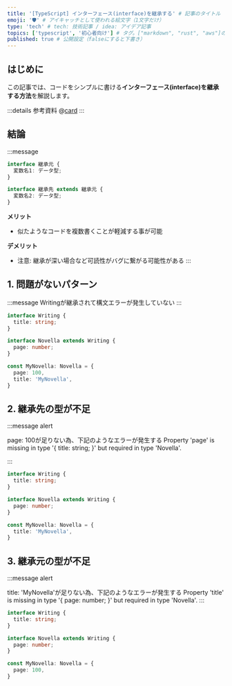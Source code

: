 ```yaml
---
title: '[TypeScript] インターフェース(interface)を継承する' # 記事のタイトル
emoji: '🛡' # アイキャッチとして使われる絵文字（1文字だけ）
type: 'tech' # tech: 技術記事 / idea: アイデア記事
topics: ['typescript', '初心者向け'] # タグ。["markdown", "rust", "aws"]のように指定する
published: true # 公開設定（falseにすると下書き）
---
```


## はじめに

この記事では、コードをシンプルに書ける**インターフェース(interface)を継承する方法**を解説します。

:::details 参考資料
@[card](https://www.oreilly.co.jp/books/9784814400362/)
:::

## 結論
:::message
```ts
interface 継承元 {
  変数名1: データ型;
}

interface 継承先 extends 継承元 {
  変数名2: データ型;
}
```
**メリット**
- 似たようなコードを複数書くことが軽減する事が可能

**デメリット**
- 注意: 継承が深い場合など可読性がバグに繋がる可能性がある
:::

## 1. 問題がないパターン
:::message
Writingが継承されて構文エラーが発生していない
:::
```ts
interface Writing {
  title: string;
}

interface Novella extends Writing {
  page: number;
}

const MyNovella: Novella = {
  page: 100,
  title: 'MyNovella',
}
```

## 2. 継承先の型が不足
:::message alert

page: 100が足りない為、下記のようなエラーが発生する
Property 'page' is missing in type '{ title: string; }' but required in type 'Novella'.

:::

```ts
interface Writing {
  title: string;
}

interface Novella extends Writing {
  page: number;
}

const MyNovella: Novella = {
  title: 'MyNovella',
}
```


## 3. 継承元の型が不足
:::message alert

title: 'MyNovella'が足りない為、下記のようなエラーが発生する
Property 'title' is missing in type '{ page: number; }' but required in type 'Novella'.
:::
```ts
interface Writing {
  title: string;
}

interface Novella extends Writing {
  page: number;
}

const MyNovella: Novella = {
  page: 100,
}
```
